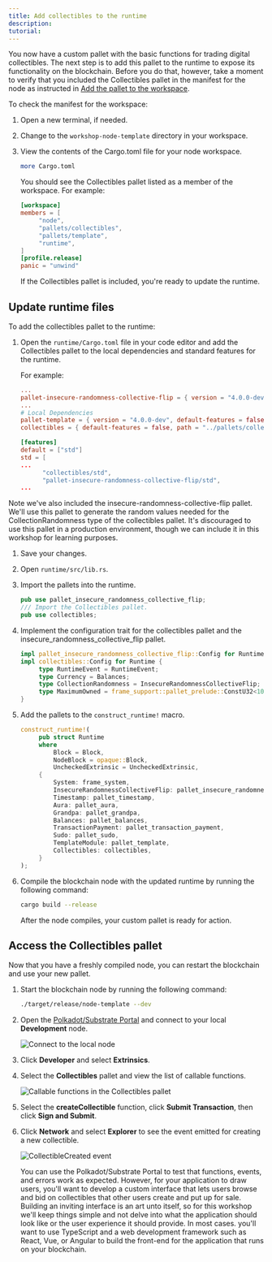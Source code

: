 ```yaml
---
title: Add collectibles to the runtime
description:
tutorial:
---
```


You now have a custom pallet with the basic functions for trading digital collectibles.
The next step is to add this pallet to the runtime to expose its functionality on the blockchain.
Before you do that, however, take a moment to verify that you included the Collectibles pallet in the manifest for the node as instructed in [Add the pallet to the workspace](/tutorials/collectibles-workshop/03-create-pallet/#add-the-pallet-to-the-workspace).

To check the manifest for the workspace:

1. Open a new terminal, if needed.
   
2. Change to the `workshop-node-template` directory in your workspace.

3. View the contents of the Cargo.toml file for your node workspace.
   
   ```bash
   more Cargo.toml
   ```

   You should see the Collectibles pallet listed as a member of the workspace.
   For example:

   ```toml
   [workspace]
   members = [
        "node",
        "pallets/collectibles",
        "pallets/template",
        "runtime",
   ]
   [profile.release]
   panic = "unwind"
   ```

   If the Collectibles pallet is included, you're ready to update the runtime.

## Update runtime files

To add the collectibles pallet to the runtime:

1. Open the `runtime/Cargo.toml` file in your code editor and add the Collectibles pallet to the local dependencies and standard features for the runtime.
   
   For example:

   ```toml
   ...
   pallet-insecure-randomness-collective-flip = { version = "4.0.0-dev", default-features = false, git = "https://github.com/paritytech/substrate.git", branch = "polkadot-v1.0.0" }
   ...
   # Local Dependencies
   pallet-template = { version = "4.0.0-dev", default-features = false, path = "../pallets/template" }
   collectibles = { default-features = false, path = "../pallets/collectibles" }

   [features]
   default = ["std"]
   std = [
   ...
         "collectibles/std",
         "pallet-insecure-randomness-collective-flip/std",
   ...
   ```
Note we've also included the insecure-randomness-collective-flip pallet. We'll use this pallet to generate the random values needed for the CollectionRandomness type of the collectibles pallet. It's discouraged to use this pallet in a production environment, though we can include it in this workshop for learning purposes.
1. Save your changes.
   
1. Open `runtime/src/lib.rs`.

1. Import the pallets into the runtime.

   ```rust
   pub use pallet_insecure_randomness_collective_flip;
   /// Import the Collectibles pallet.
   pub use collectibles;
   ```

1. Implement the configuration trait for the collectibles pallet and the insecure_randomness_collective_flip pallet.
   
   ```rust
   impl pallet_insecure_randomness_collective_flip::Config for Runtime{}
   impl collectibles::Config for Runtime {
        type RuntimeEvent = RuntimeEvent;
        type Currency = Balances;
        type CollectionRandomness = InsecureRandomnessCollectiveFlip;
        type MaximumOwned = frame_support::pallet_prelude::ConstU32<100>;
   }
   ```

1. Add the pallets to the `construct_runtime!` macro.
   
   ```rust
   construct_runtime!(
        pub struct Runtime
        where
            Block = Block,
            NodeBlock = opaque::Block,
            UncheckedExtrinsic = UncheckedExtrinsic,
        {
            System: frame_system,
            InsecureRandomnessCollectiveFlip: pallet_insecure_randomness_collective_flip,
            Timestamp: pallet_timestamp,
            Aura: pallet_aura,
            Grandpa: pallet_grandpa,
            Balances: pallet_balances,
            TransactionPayment: pallet_transaction_payment,
            Sudo: pallet_sudo,
            TemplateModule: pallet_template,
            Collectibles: collectibles,
        }
   );
   ```

1. Compile the blockchain node with the updated runtime by running the following command:
   
   ```bash
   cargo build --release
   ```

   After the node compiles, your custom pallet is ready for action.

## Access the Collectibles pallet

Now that you have a freshly compiled node, you can restart the blockchain and use your new pallet.

1. Start the blockchain node by running the following command:
   
   ```bash
   ./target/release/node-template --dev
   ```

2. Open the [Polkadot/Substrate Portal](https://polkadot.js.org/apps/#/explorer) and connect to your local **Development** node.
   
   ![Connect to the local node](/media/images/docs/tutorials/collectibles-workshop/connect-to-local-endpoint.png)

1. Click **Developer** and select **Extrinsics**.

2. Select the **Collectibles** pallet and view the list of callable functions.
   
   ![Callable functions in the Collectibles pallet](/media/images/docs/tutorials/collectibles-workshop/collectibles-pallet.png)

3. Select the **createCollectible** function, click **Submit Transaction**, then click **Sign and Submit**.

4. Click **Network** and select **Explorer** to see the event emitted for creating a new collectible.
   
   ![CollectibleCreated event](/media/images/docs/tutorials/collectibles-workshop/create-collectible-event.png)

   You can use the Polkadot/Substrate Portal to test that functions, events, and errors work as expected.
   However, for your application to draw users, you'll want to develop a custom interface that lets users browse and bid on collectibles that other users create and put up for sale. 
   Building an inviting interface is an art unto itself, so for this workshop we'll keep things simple and not delve into what the application should look like or the user experience it should provide.
   In most cases. you'll want to use TypeScript and a web development framework such as React, Vue, or Angular to build the front-end for the application that runs on your blockchain.
